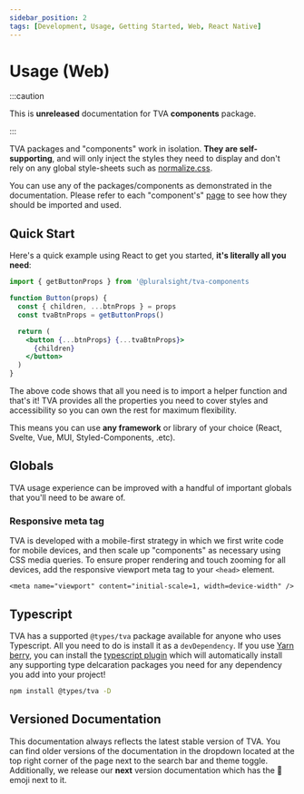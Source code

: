```yaml
---
sidebar_position: 2
tags: [Development, Usage, Getting Started, Web, React Native]
---
```


# Usage (Web)

:::caution

This is **unreleased** documentation for TVA **components** package.

:::

TVA packages and "components" work in isolation. **They are self-supporting**, and will only inject the styles they need to display and don't rely on any global style-sheets such as [normalize.css](https://github.com/necolas/normalize.css/).

You can use any of the packages/components as demonstrated in the documentation. Please refer to each "component's" [page](../packages/components/button) to see how they should be imported and used.

## Quick Start

<!-- TODO: Add React live imports when package published -->

Here's a quick example using React to get you started, **it's literally all you need**:

```jsx live
import { getButtonProps } from '@pluralsight/tva-components

function Button(props) {
  const { children, ...btnProps } = props
  const tvaBtnProps = getButtonProps()

  return (
    <button {...btnProps} {...tvaBtnProps}>
      {children}
    </button>
  )
}

```

The above code shows that all you need is to import a helper function and that's it! TVA provides all the properties you need to cover styles and accessibility so you can own the rest for maximum flexibility.

This means you can use **any framework** or library of your choice (React, Svelte, Vue, MUI, Styled-Components, .etc).

## Globals

TVA usage experience can be improved with a handful of important globals that you'll need to be aware of.

### Responsive meta tag

TVA is developed with a mobile-first strategy in which we first write code for mobile devices, and then scale up "components" as necessary using CSS media queries. To ensure proper rendering and touch zooming for all devices, add the responsive viewport meta tag to your `<head>` element.

```
<meta name="viewport" content="initial-scale=1, width=device-width" />
```

## Typescript

TVA has a supported `@types/tva` package available for anyone who uses Typescript. All you need to do is install it as a `devDependency`. If you use [Yarn berry](https://yarnpkg.com/getting-started/migration), you can install the [typescript plugin](https://github.com/yarnpkg/berry/tree/master/packages/plugin-typescript) which will automatically install any supporting type delcaration packages you need for any dependency you add into your project!

```bash npm2yarn
npm install @types/tva -D
```

## Versioned Documentation

This documentation always reflects the latest stable version of TVA. You can find older versions of the documentation in the dropdown located at the top right corner of the page next to the search bar and theme toggle. Additionally, we release our **next** version documentation which has the 🚧 emoji next to it.
